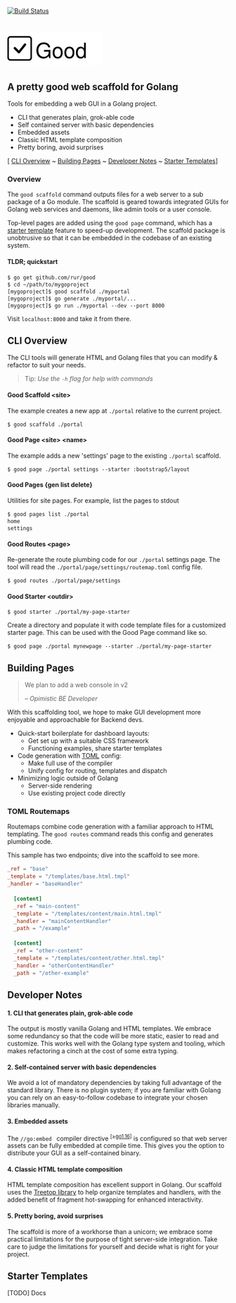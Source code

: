[![Build Status](https://travis-ci.com/rur/good.svg?token=ghq4t9FLdVA8tqkRUMoY&branch=main)](https://travis-ci.com/rur/good)

# <img src="docs/readme_logo.svg" alt="Good Web Scaffold"/>

## A pretty good web scaffold for Golang

Tools for embedding a web GUI in a Golang project.

- CLI that generates plain, grok-able code
- Self contained server with basic dependencies
- Embedded assets
- Classic HTML template composition
- Pretty boring, avoid surprises

[ [CLI Overview](#cli-overview) ~
[Building Pages](#building-pages) ~
[Developer Notes](#developer-notes) ~
[Starter Templates](#starter-templates)]

### Overview

The `good scaffold` command outputs files for a web server to a sub package of a
Go module. The scaffold is geared towards integrated GUIs for Golang web services
and daemons, like admin tools or a user console.

Top-level pages are added using the `good page` command, which has a
[starter template](#starter-templates) feature to speed-up development. The scaffold package
is unobtrusive so that it can be embedded in the codebase of an existing system.

#### TLDR; quickstart

    $ go get github.com/rur/good
    $ cd ~/path/to/mygoproject
    [mygoproject]$ good scaffold ./myportal
    [mygoproject]$ go generate ./myportal/...
    [mygoproject]$ go run ./myportal --dev --port 8000

Visit `localhost:8000` and take it from there.

## CLI Overview

The CLI tools will generate HTML and Golang files that you can modify & refactor
to suit your needs.

> Tip: _Use the `-h` flag for help with commands_

#### Good Scaffold \<site\>

The example creates a new app at `./portal` relative to the current project.

    $ good scaffold ./portal

#### Good Page \<site\> \<name\>

The example adds a new 'settings' page to the existing `./portal` scaffold.

    $ good page ./portal settings --starter :bootstrap5/layout

#### Good Pages {gen list delete}

Utilities for site pages. For example, list the pages to stdout

    $ good pages list ./portal
    home
    settings

#### Good Routes \<page\>

Re-generate the route plumbing code for our `./portal` settings page. The tool will read the `./portal/page/settings/routemap.toml` config file.

    $ good routes ./portal/page/settings

#### Good Starter \<outdir\>

    $ good starter ./portal/my-page-starter

Create a directory and populate it with code template files for a customized starter page.
This can be used with the Good Page command like so.

    $ good page ./portal mynewpage --starter ./portal/my-page-starter

## Building Pages
> We plan to add a web console in v2
>
>_– Opimistic BE Developer_

With this scaffolding tool, we hope to make GUI development more enjoyable and
approachable for Backend devs.

* Quick-start boilerplate for dashboard layouts:
  * Get set up with a suitable CSS framework
  * Functioning examples, share starter templates
* Code generation with [TOML](https://toml.io/en/) config:
  * Make full use of the compiler
  * Unify config for routing, templates and dispatch
* Minimizing logic outside of Golang
  * Server-side rendering
  * Use existing project code directly

### TOML Routemaps
Routemaps combine code generation with a familiar approach to HTML templating.
The `good routes` command reads this config and generates plumbing code.

This sample has two endpoints; dive into the scaffold to see more.

```TOML
_ref = "base"
_template = "/templates/base.html.tmpl"
_handler = "baseHandler"

  [content]
  _ref = "main-content"
  _template = "/templates/content/main.html.tmpl"
  _handler = "mainContentHandler"
  _path = "/example"

  [content]
  _ref = "other-content"
  _template = "/templates/content/other.html.tmpl"
  _handler = "otherContentHandler"
  _path = "/other-example"
```

## Developer Notes

#### 1. CLI that generates plain, grok-able code

The output is mostly vanilla Golang and HTML templates. We embrace some redundancy
so that the code will be more static, easier to read and customize.
This works well with the Golang type system and tooling, which makes refactoring a cinch
at the cost of some extra typing.

#### 2. Self-contained server with basic dependencies

We avoid a lot of mandatory dependencies by taking full advantage of the standard library.
There is no plugin system; if you are familiar with Golang you can rely on an easy-to-follow
codebase to integrate your chosen libraries manually.

#### 3. Embedded assets

The `//go:embed ` compiler directive <sup>[≥[go1.16](https://golang.org/doc/go1.16#library-embed)]</sup>
is configured so that web server assets can be fully embedded at compile time.
This gives you the option to distribute your GUI as a self-contained binary.

#### 4. Classic HTML template composition

HTML template composition has excellent support in Golang. Our scaffold uses the
[Treetop library](https://github.com/rur/treetop) to help organize templates and handlers,
with the added benefit of fragment hot-swapping for enhanced interactivity.

#### 5. Pretty boring, avoid surprises

The scaffold is more of a workhorse than a unicorn; we embrace some practical
limitations for the purpose of tight server-side integration.
Take care to judge the limitations for yourself and decide what is right for your project.

## Starter Templates

[TODO] Docs
